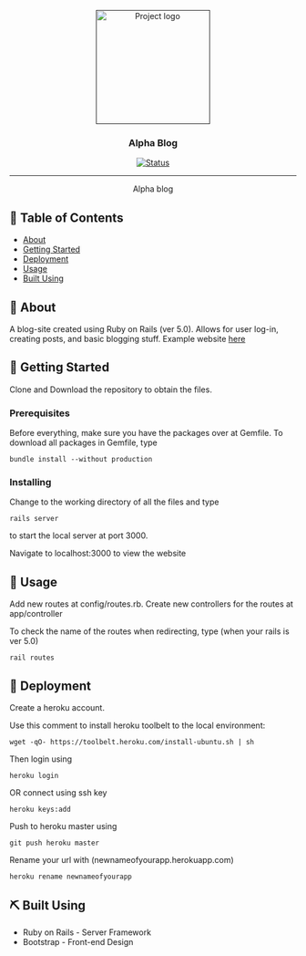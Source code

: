 <p align="center">
  <a href="" rel="noopener">
 <img width=200px height=200px src="https://i.imgur.com/LfVF92O.png" alt="Project logo"></a>
</p>

<h3 align="center">Alpha Blog</h3>

<div align="center">

  [![Status](https://img.shields.io/badge/status-active-success.svg)]() 
  

</div>

---

<p align="center"> Alpha blog
    <br> 
</p>

## 📝 Table of Contents
- [About](#about)
- [Getting Started](#getting_started)
- [Deployment](#deployment)
- [Usage](#usage)
- [Built Using](#built_using)



## 🧐 About <a name = "about"></a>
A blog-site created using Ruby on Rails (ver 5.0). Allows for user log-in, creating posts, and basic blogging stuff. Example website <a href = "https://mynewappblog.herokuapp.com/">here</a>

## 🏁 Getting Started <a name = "getting_started"></a>
Clone and Download the repository to obtain the files. 


### Prerequisites
Before everything, make sure you have the packages over at Gemfile. To download all packages in Gemfile, type

```
bundle install --without production
```

### Installing
Change to the working directory of all the files and type

```
rails server
```
to start the local server at port 3000. 

Navigate to localhost:3000 to view the website


## 🎈 Usage <a name="usage"></a>
Add new routes at config/routes.rb. Create new controllers for the routes at app/controller

To check the name of the routes when redirecting, type (when your rails is ver 5.0)

```
rail routes 
```

## 🚀 Deployment <a name = "deployment"></a>
Create a heroku account. 

Use this comment to install heroku toolbelt to the local environment:


```
wget -qO- https://toolbelt.heroku.com/install-ubuntu.sh | sh 
```

Then login using 

```
heroku login

```
OR connect using ssh key 

```
heroku keys:add

```

Push to heroku master using 

```
git push heroku master

```

Rename your url with  (newnameofyourapp.herokuapp.com)

```
heroku rename newnameofyourapp

```

## ⛏️ Built Using <a name = "built_using"></a>
- Ruby on Rails - Server Framework
- Bootstrap - Front-end Design

